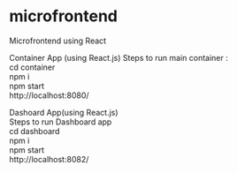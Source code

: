 # microfrontend
Microfrontend using React

Container App (using React.js)
  Steps to run main container : <br/>
  cd container <br/>
  npm i  <br/>
  npm start <br/>
  http://localhost:8080/ <br/>
  
 Dashoard App(using React.js) <br/>
   Steps to run Dashboard app <br/>
    cd dashboard <br/>
    npm i  <br/>
    npm start <br/>
    http://localhost:8082/ <br/>
 


